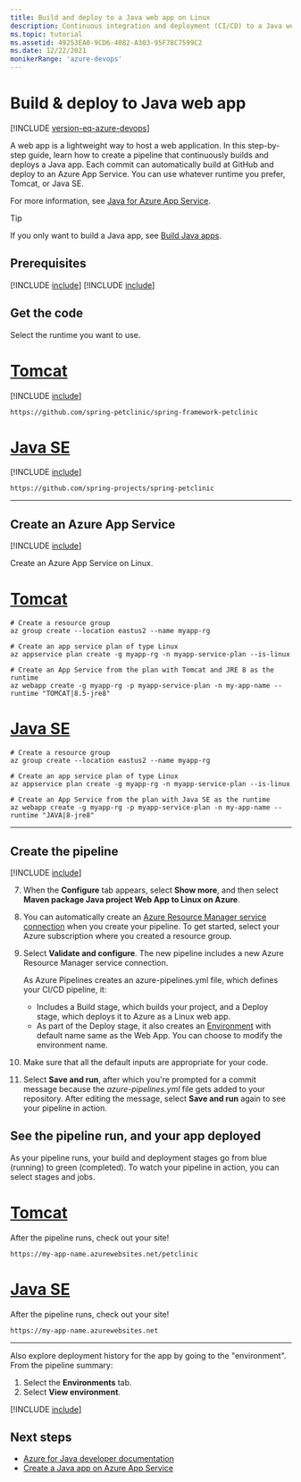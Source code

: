 ```yaml
---
title: Build and deploy to a Java web app on Linux
description: Continuous integration and deployment (CI/CD) to a Java web app on Linux.
ms.topic: tutorial
ms.assetid: 49253EA0-9CD6-4082-A303-95F78C7599C2
ms.date: 12/22/2021
monikerRange: 'azure-devops'
---
```


# Build & deploy to Java web app

[!INCLUDE [version-eq-azure-devops](../../includes/version-eq-azure-devops.md)]

A web app is a lightweight way to host a web application. In this step-by-step guide, learn how to create a pipeline that continuously builds and deploys a Java app. Each commit can automatically build at GitHub and deploy to an Azure App Service. You can use whatever runtime you prefer, Tomcat, or Java SE. 

For more information, see [Java for Azure App Service](/azure/app-service/configure-language-java). 

> [!TIP]
> If you only want to build a Java app, see [Build Java apps](java.md).

## Prerequisites

[!INCLUDE [include](../includes/prerequisites.md)]
[!INCLUDE [include](../includes/azure-prerequisites.md)]

## Get the code

Select the runtime you want to use.

# [Tomcat](#tab/java-tomcat)

[!INCLUDE [include](includes/get-code-before-sample-repo-option-to-use-own-code.md)]

```
https://github.com/spring-petclinic/spring-framework-petclinic
```

# [Java SE](#tab/java-se)

[!INCLUDE [include](includes/get-code-before-sample-repo-option-to-use-own-code.md)]

```
https://github.com/spring-projects/spring-petclinic
```

---

## Create an Azure App Service

[!INCLUDE [include](includes/sign-in-azure-cli.md)]

Create an Azure App Service on Linux.

# [Tomcat](#tab/java-tomcat)

```azurecli
# Create a resource group
az group create --location eastus2 --name myapp-rg

# Create an app service plan of type Linux
az appservice plan create -g myapp-rg -n myapp-service-plan --is-linux

# Create an App Service from the plan with Tomcat and JRE 8 as the runtime
az webapp create -g myapp-rg -p myapp-service-plan -n my-app-name --runtime "TOMCAT|8.5-jre8"
```

# [Java SE](#tab/java-se)

```azurecli
# Create a resource group
az group create --location eastus2 --name myapp-rg

# Create an app service plan of type Linux
az appservice plan create -g myapp-rg -n myapp-service-plan --is-linux

# Create an App Service from the plan with Java SE as the runtime
az webapp create -g myapp-rg -p myapp-service-plan -n my-app-name --runtime "JAVA|8-jre8"
```

---

## Create the pipeline

[!INCLUDE [include](includes/create-pipeline-before-template-selected.md)]

7. When the **Configure** tab appears, select **Show more**, and then select **Maven package Java project Web App to Linux on Azure**. 

8. You can automatically create an [Azure Resource Manager service connection](../library/connect-to-azure.md) when you create your pipeline. To get started, select your Azure subscription where you created a resource group.

9. Select **Validate and configure**. The new pipeline includes a new Azure Resource Manager service connection. 

    As Azure Pipelines creates an azure-pipelines.yml file, which defines your CI/CD pipeline, it:

    * Includes a Build stage, which builds your project, and a Deploy stage, which deploys it to Azure as a Linux web app.
    * As part of the Deploy stage, it also creates an [Environment](../process/environments.md) with default name same as the Web App. You can choose to modify the environment name. 

10. Make sure that all the default inputs are appropriate for your code.

11. Select **Save and run**, after which you're prompted for a commit message because the *azure-pipelines.yml* file gets added to your repository. After editing the message, select **Save and run** again to see your pipeline in action.

## See the pipeline run, and your app deployed

As your pipeline runs, your build and deployment stages go from blue (running) to green (completed). To watch your pipeline in action, you can select stages and jobs.
# [Tomcat](#tab/java-tomcat)

After the pipeline runs, check out your site!

`https://my-app-name.azurewebsites.net/petclinic`
# [Java SE](#tab/java-se)

After the pipeline runs, check out your site!

`https://my-app-name.azurewebsites.net`

---

Also explore deployment history for the app by going to the "environment". From the pipeline summary:

1. Select the **Environments** tab.
2. Select **View environment**.

[!INCLUDE [include](includes/clean-up-resources.md)]

## Next steps

* [Azure for Java developer documentation](/azure/developer/java)
* [Create a Java app on Azure App Service](/azure/app-service/quickstart-java)
 